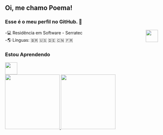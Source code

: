 ## Oi, me chamo Poema!
### Esse é o meu perfil no GitHub. 🌱
-💻 Residência em Software - Serratec        <img src="https://user-images.githubusercontent.com/105015617/187973269-cfea430d-4776-4992-8874-b78760ba33ee.gif" align="right" width="40" height="40"/>               
-🌎 Línguas: 🇧🇷 🇺🇸 🇩🇪 🇨🇳 🇫🇷
### Estou Aprendendo
<img src="https://cdn.jsdelivr.net/gh/devicons/devicon/icons/java/java-original.svg" width="40" height="40"/>
<div>
<a href="https://github.com/poemabochner">
<img height="180em" src="https://github-readme-stats.vercel.app/api/top-langs/?username=poemabochner&layout=compact&langs_count=7&theme=dracula"/>
<img height="180em" src="https://github-readme-stats.vercel.app/api?username=poemabochner&show_icons=true&theme=dracula&include_all_commits=true&count_private=true"/>
</div>          
